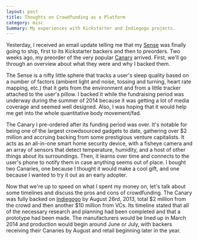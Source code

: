 ```yaml
---
layout: post
title: Thoughts on Crowdfunding as a Platform
category: misc
Summary: My experiences with Kickstarter and Indiegogo projects.
---
```


Yesterday, I received an email update telling me that my [Sense](https://hello.is) was finally going to ship, first to its Kickstarter backers and then to preorders. Two weeks ago, my preorder of the very popular [Canary](http://canary.is) arrived. First, we'll go through an overview about what they were and why I backed them. 

The Sense is a nifty little sphere that tracks a user's sleep quality based on a number of factors (ambient light and noise, tossing and turning, heart rate mapping, etc.) that it gets from the environment and from a little tracker attached to the user's pillow. I backed it while the fundraising period was underway during the summer of 2014 because it was getting a lot of media coverage and seemed well designed. Also, I was hoping that it would help me get into the whole quantitative body movement/fad.

The Canary I pre-ordered after its funding period was over. It's notable for being one of the largest crowdsourced gadgets to date, gathering over $2 million and accruing backing from some prestigious venture capitalists. It acts as an all-in-one smart home security device, with a fisheye camera and an array of sensors that detect temperature, humidity, and a host of other things about its surroundings. Then, it learns over time and connects to the user's phone to notify them in case anything seems out of place. I bought two Canaries, one because I thought it would make a cool gift, and one because I wanted to try it out as an early adopter. 

Now that we're up to speed on what I spent my money on, let's talk about some timelines and discuss the pros and cons of crowdfunding. The Canary was fully backed on [Indiegogo](http://indiegogo.com) by August 26rd, 2013, total $2 million from the crowd and then another $10 million from VCs. Its timeline stated that all of the necessary research and planning had been completed and that a prototype had been made. The manufacturers would be lined up in March 2014 and production would begin around June or July, with backers receiving their Canaries by August and retail beginning later in the year.